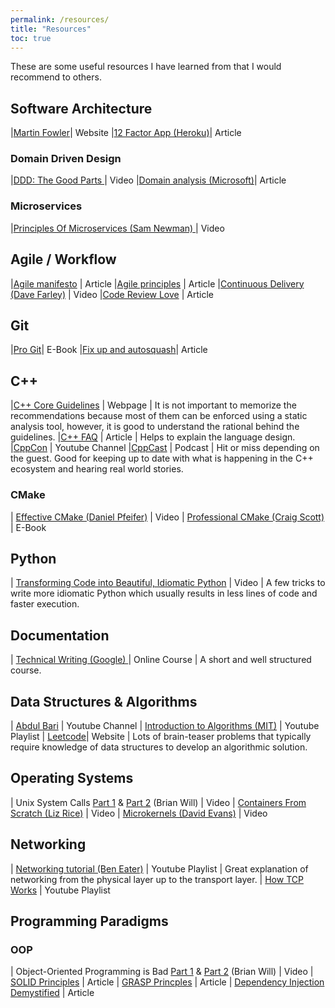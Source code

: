 ```yaml
---
permalink: /resources/
title: "Resources"
toc: true
---
```


These are some useful resources I have learned from that I would recommend to others.

## Software Architecture

|[Martin Fowler](https://martinfowler.com/architecture/)| Website 
|[12 Factor App (Heroku)](https://12factor.net/)| Article

### Domain Driven Design

|[DDD: The Good Parts ](https://www.youtube.com/watch?v=U6CeaA-Phqo)| Video
|[Domain analysis (Microsoft)](https://docs.microsoft.com/en-us/azure/architecture/microservices/model/domain-analysis)| Article

### Microservices

|[Principles Of Microservices (Sam Newman) ](https://youtu.be/PFQnNFe27kU)| Video

## Agile / Workflow

|[Agile manifesto](https://www.agilealliance.org/agile101/the-agile-manifesto/) | Article
|[Agile principles](https://www.agilealliance.org/agile101/12-principles-behind-the-agile-manifesto/) | Article
|[Continuous Delivery (Dave Farley)](https://www.youtube.com/c/ContinuousDelivery/videos?view=0&sort=p&flow=grid) | Video
|[Code Review Love](https://mtlynch.io/code-review-love/#4-answer-questions-with-the-code-itself) | Article

## Git

|[Pro Git](https://git-scm.com/book/en/v2)| E-Book
|[Fix up and autosquash](https://fle.github.io/git-tip-keep-your-branch-clean-with-fixup-and-autosquash.html)| Article

## C++

|[C++ Core Guidelines](https://isocpp.github.io/CppCoreGuidelines/CppCoreGuidelines) | Webpage | It is not important to memorize the recommendations because most of them can be enforced using a static analysis tool, however, it is good to understand the rational behind the guidelines.
|[C++ FAQ](https://isocpp.org/faq) | Article | Helps to explain the language design.
|[CppCon](https://www.youtube.com/user/CppCon/videos?view=0&sort=p&flow=grid) | Youtube Channel
|[CppCast](https://open.spotify.com/show/3NPVzS05lvJLv3ovgF3OAP) | Podcast | Hit or miss depending on the guest. Good for keeping up to date with what is happening in the C++ ecosystem and hearing real world stories.

### CMake

| [Effective CMake (Daniel Pfeifer)](https://www.youtube.com/watch?v=bsXLMQ6WgIk) | Video
| [Professional CMake (Craig Scott)](https://crascit.com/professional-cmake) | E-Book

## Python

| [Transforming Code into Beautiful, Idiomatic Python](https://www.youtube.com/watch?v=OSGv2VnC0go&list=WL&index=29&t=1677s0) | Video | A few tricks to write more idiomatic Python which usually results in less lines of code and faster execution.

## Documentation

| [Technical Writing (Google) ](https://developers.google.com/tech-writing/overview) | Online Course | A short and well structured course.

## Data Structures & Algorithms

| [Abdul Bari](https://www.youtube.com/channel/UCZCFT11CWBi3MHNlGf019nw/videos?view=0&sort=p&flow=grid) | Youtube Channel
| [Introduction to Algorithms (MIT)](https://www.youtube.com/watch?v=HtSuA80QTyo&list=PLUl4u3cNGP61Oq3tWYp6V_F-5jb5L2iHb) | Youtube Playlist
| [Leetcode](https://leetcode.com/problemset/algorithms)| Website | Lots of brain-teaser problems that typically require knowledge of data structures to develop an algorithmic solution.

## Operating Systems

| Unix System Calls [Part 1](https://www.youtube.com/watch?v=xHu7qI1gDPA) & [Part 2](https://www.youtube.com/watch?v=2DrjQBL5FMU&t=45s) (Brian Will) | Video
| [Containers From Scratch (Liz Rice)](https://www.youtube.com/watch?v=8fi7uSYlOdc) | Video
| [Microkernels (David Evans)](https://youtu.be/UMsscWnM67g) | Video

## Networking

| [Networking tutorial (Ben Eater)](https://www.youtube.com/playlist?list=PLowKtXNTBypH19whXTVoG3oKSuOcw_XeW) | Youtube Playlist | Great explanation of networking from the physical layer up to the transport layer.
| [How TCP Works](https://www.youtube.com/playlist?list=PLW8bTPfXNGdAZIKv-y9v_XLXtEqrPtntm) | Youtube Playlist

## Programming Paradigms

### OOP

| Object-Oriented Programming is Bad [Part 1](https://www.youtube.com/watch?v=QM1iUe6IofM) & [Part 2](https://www.youtube.com/watch?v=IRTfhkiAqPw) (Brian Will) | Video
| [SOLID Principles](https://www.digitalocean.com/community/conceptual_articles/s-o-l-i-d-the-first-five-principles-of-object-oriented-design) | Article
| [GRASP Princples](<https://en.wikipedia.org/wiki/GRASP_(object-oriented_design)>) | Article
| [Dependency Injection Demystified](https://www.jamesshore.com/v2/blog/2006/dependency-injection-demystified) | Article 
